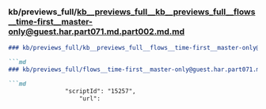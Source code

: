### kb/previews_full/kb__previews_full__kb__previews_full__flows__time-first__master-only@guest.har.part071.md.part002.md.md

```md
### kb/previews_full/kb__previews_full__flows__time-first__master-only@guest.har.part071.md.part002.md

```md
### kb/previews_full/flows__time-first__master-only@guest.har.part071.md (part 002)

```md
                "scriptId": "15257",
                    "url":
```

```

```

```
